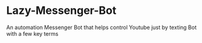 # Lazy-Messenger-Bot
An automation Messenger Bot that helps control Youtube just by texting Bot with a few key terms 
